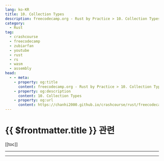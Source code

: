 ```yaml
---
lang: ko-KR
title: 10. Collection Types
description: freecodecamp.org - Rust by Practice > 10. Collection Types
category: 
  - Rust
tag: 
  - crashcourse
  - freecodecamp
  - zubiarfan
  - youtube
  - rust
  - rs
  - wasm
  - assembly
head:
  - - meta:
    - property: og:title
      content: freecodecamp.org - Rust by Practice > 10. Collection Types
    - property: og:description
      content: 10. Collection Types
    - property: og:url
      content: https://chanhi2000.github.io/crashcourse/rust/freecodecamp-rust-by-practice/10.html
---
```


# {{ $frontmatter.title }} 관련

[[toc]]

---

---

<TagLinks />